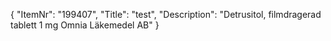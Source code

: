 {
  "ItemNr": "199407",
  "Title": "test",
  "Description": "Detrusitol, filmdragerad tablett 1 mg Omnia Läkemedel AB"
}